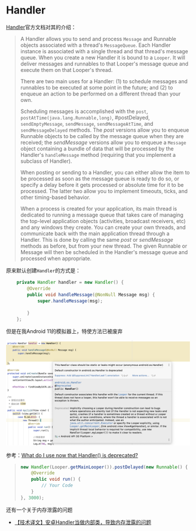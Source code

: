 # Handler

[Handler](https://developer.android.google.cn/reference/kotlin/android/os/Handler?hl=en)官方文档对其的介绍：

> A Handler allows you to send and process `Message` and Runnable objects associated with a thread's `MessageQueue`. Each Handler instance is associated with a single thread and that thread's message queue. When you create a new Handler it is bound to a `Looper`. It will deliver messages and runnables to that Looper's message queue and execute them on that Looper's thread.
>
> There are two main uses for a Handler: (1) to schedule messages and runnables to be executed at some point in the future; and (2) to enqueue an action to be performed on a different thread than your own.
>
> Scheduling messages is accomplished with the `post`, `postAtTime(java.lang.Runnable,long)`, #postDelayed, `sendEmptyMessage`, `sendMessage`, `sendMessageAtTime`, and `sendMessageDelayed` methods. The *post* versions allow you to enqueue Runnable objects to be called by the message queue when they are received; the *sendMessage* versions allow you to enqueue a `Message` object containing a bundle of data that will be processed by the Handler's `handleMessage` method (requiring that you implement a subclass of Handler).
>
> When posting or sending to a Handler, you can either allow the item to be processed as soon as the message queue is ready to do so, or specify a delay before it gets processed or absolute time for it to be processed. The latter two allow you to implement timeouts, ticks, and other timing-based behavior.
>
> When a process is created for your application, its main thread is dedicated to running a message queue that takes care of managing the top-level application objects (activities, broadcast receivers, etc) and any windows they create. You can create your own threads, and communicate back with the main application thread through a Handler. This is done by calling the same *post* or *sendMessage* methods as before, but from your new thread. The given Runnable or Message will then be scheduled in the Handler's message queue and processed when appropriate.



原来默认创建`Handler`的方式是：

```java
    private Handler handler = new Handler() {
        @Override
        public void handleMessage(@NonNull Message msg) {
            super.handleMessage(msg);

        }
    };
```

但是在我Android 11的模拟器上，特使方法已被废弃

![002](https://github.com/winfredzen/Android-Basic/blob/master/Android%20Background%20Process/images/002.png)

参考：[What do I use now that Handler() is deprecated?](https://stackoverflow.com/questions/61023968/what-do-i-use-now-that-handler-is-deprecated)

> ```java
> new Handler(Looper.getMainLooper()).postDelayed(new Runnable() {
>     @Override
>     public void run() {
>         // Your Code
>     }
> }, 3000);
> ```

还有一个关于内存泄露的问题

+ [【技术译文】安卓Handler当做内部类，导致内存泄露的问题](https://www.jianshu.com/p/1b39416f1508)



























































